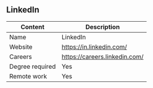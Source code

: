 ## LinkedIn

Content|Description
-|-
Name|LinkedIn
Website|https://in.linkedin.com/
Careers|https://careers.linkedin.com/
Degree required|Yes
Remote work|Yes
